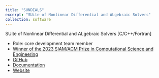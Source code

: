```yaml
---
title: "SUNDIALS"
excerpt: "SUite of Nonlinear Differential and ALgebraic Solvers"
collection: software
---
```


SUite of Nonlinear Differential and ALgebraic Solvers [C/C++/Fortran]

* Role: core development team member
* [Winner of the 2023 SIAM/ACM Prize in Computational Science and Engineering](https://www.siam.org/prizes-recognition/major-prizes-lectures/detail/siam-acm-prize-in-computational-science-and-engineering)
* [GitHub](https://github.com/LLNL/sundials)
* [Documentation](https://sundials.readthedocs.io/en/latest/)
* [Website](http://www.llnl.gov/CASC/sundials/)
